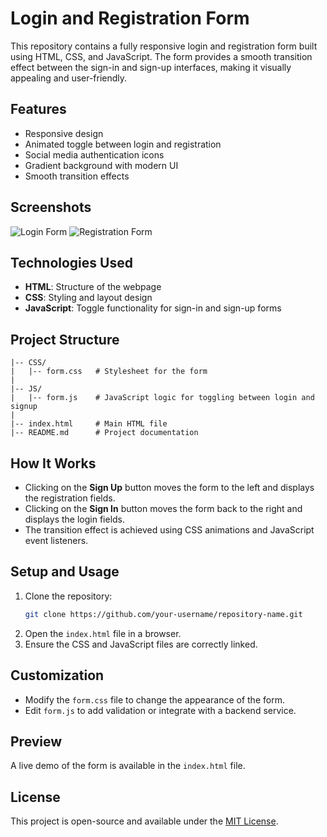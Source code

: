 # Login and Registration Form

This repository contains a fully responsive login and registration form built using HTML, CSS, and JavaScript. The form provides a smooth transition effect between the sign-in and sign-up interfaces, making it visually appealing and user-friendly.

## Features

- Responsive design
- Animated toggle between login and registration
- Social media authentication icons
- Gradient background with modern UI
- Smooth transition effects

## Screenshots

![Login Form](!(https://github.com/user-attachments/assets/293b8f42-8a26-45f1-8461-334bd61de282)
)
![Registration Form](!(https://github.com/user-attachments/assets/8c356ed6-536b-42a3-a7d9-672a5b980b32)
)

## Technologies Used
- **HTML**: Structure of the webpage
- **CSS**: Styling and layout design
- **JavaScript**: Toggle functionality for sign-in and sign-up forms

## Project Structure
```
|-- CSS/
|   |-- form.css   # Stylesheet for the form
|
|-- JS/
|   |-- form.js    # JavaScript logic for toggling between login and signup
|
|-- index.html     # Main HTML file
|-- README.md      # Project documentation
```

## How It Works
- Clicking on the **Sign Up** button moves the form to the left and displays the registration fields.
- Clicking on the **Sign In** button moves the form back to the right and displays the login fields.
- The transition effect is achieved using CSS animations and JavaScript event listeners.

## Setup and Usage
1. Clone the repository:
   ```sh
   git clone https://github.com/your-username/repository-name.git
   ```
2. Open the `index.html` file in a browser.
3. Ensure the CSS and JavaScript files are correctly linked.

## Customization
- Modify the `form.css` file to change the appearance of the form.
- Edit `form.js` to add validation or integrate with a backend service.

## Preview
A live demo of the form is available in the `index.html` file.

## License
This project is open-source and available under the [MIT License](LICENSE).

